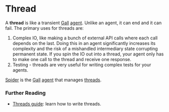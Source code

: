 # Thread

A **thread** is like a transient [Gall](urbit-docs/glossary/gall) [agent](urbit-docs/glossary/agent). Unlike an agent, it can end and it can fail. The primary uses for threads are:

1. Complex IO, like making a bunch of external API calls where each call depends on the last. Doing this in an agent significantly increases its complexity and the risk of a mishandled intermediary state corrupting permanent state. If you spin the IO out into a thread, your agent only has to make one call to the thread and receive one response.
2. Testing - threads are very useful for writing complex tests for your agents.

[Spider](urbit-docs/glossary/spider) is the [Gall](urbit-docs/glossary/gall)
[agent](urbit-docs/glossary/agent) that manages
[threads](urbit-docs/glossary/thread).

### Further Reading

- [Threads guide](urbit-docs/userspace/threads/tutorials/basics/fundamentals): learn how to write threads.
